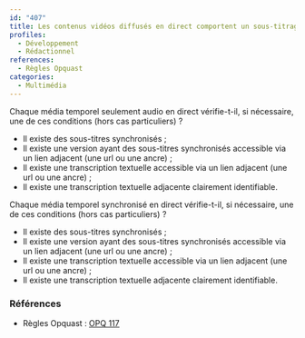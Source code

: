```yaml
---
id: "407"
title: Les contenus vidéos diffusés en direct comportent un sous-titrage ou sont associés à une transcription textuelle adjacente.
profiles:
  - Développement
  - Rédactionnel
references:
  - Règles Opquast
categories:
  - Multimédia
---
```


Chaque média temporel seulement audio en direct vérifie-t-il, si nécessaire, une de ces conditions (hors cas particuliers) ?

* Il existe des sous-titres synchronisés ;
* Il existe une version ayant des sous-titres synchronisés accessible via un lien adjacent (une url ou une ancre) ;
* Il existe une transcription textuelle accessible via un lien adjacent (une url ou une ancre) ;
* Il existe une transcription textuelle adjacente clairement identifiable.

Chaque média temporel synchronisé en direct vérifie-t-il, si nécessaire, une de ces conditions (hors cas particuliers) ?

* Il existe des sous-titres synchronisés ;
* Il existe une version ayant des sous-titres synchronisés accessible via un lien adjacent (une url ou une ancre) ;
* Il existe une transcription textuelle accessible via un lien adjacent (une url ou une ancre) ;
* Il existe une transcription textuelle adjacente clairement identifiable.

### Références

*   Règles Opquast :  [OPQ 117](https://checklists.opquast.com/fr/assurance-qualite-web/les-videos-comportent-des-sous-titres-synchronises)